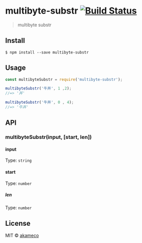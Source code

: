 # multibyte-substr [![Build Status](https://travis-ci.org/akameco/multibyte-substr.svg?branch=master)](https://travis-ci.org/akameco/multibyte-substr)

> multibyte substr


## Install

```
$ npm install --save multibyte-substr
```


## Usage

```js
const multibyteSubstr = require('multibyte-substr');

multibyteSubstr('牛丼', 1 ,2);
//=> '丼'

multibyteSubstr('牛丼', 0 , 4);
//=> '牛丼'
```


## API

### multibyteSubstr(input, [start, len])

#### input

Type: `string`

#### start

Type: `number`

##### len

Type: `number`


## License

MIT © [akameco](http://akameco.github.io)

